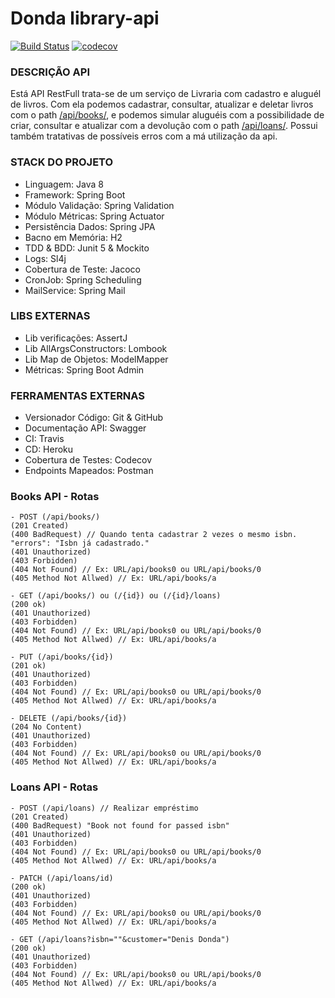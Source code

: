 # Donda library-api
[![Build Status](https://app.travis-ci.com/denis-donda/library-api.svg?branch=master)](https://app.travis-ci.com/denis-donda/library-api) [![codecov](https://codecov.io/gh/denis-donda/library-api/branch/master/graph/badge.svg?token=F0N8PE3EQ2)](https://codecov.io/gh/denis-donda/library-api)



### DESCRIÇÃO API

Está API RestFull trata-se de um serviço de Livraria com cadastro e aluguél de livros. Com ela podemos cadastrar, consultar, atualizar e deletar livros com o path [/api/books/](https://dondalibraries-api.herokuapp.com/api/books/), e podemos simular aluguéis com a possibilidade de criar, consultar e atualizar com a devolução com o path [/api/loans/](https://dondalibraries-api.herokuapp.com/api/loans/). Possui também tratativas de possíveis erros com a má utilização da api.



### STACK DO PROJETO
- Linguagem: Java 8
- Framework: Spring Boot
- Módulo Validação: Spring Validation
- Módulo Métricas: Spring Actuator
- Persistência Dados: Spring JPA
- Bacno em Memória: H2
- TDD & BDD: Junit 5 & Mockito
- Logs: Sl4j
- Cobertura de Teste: Jacoco
- CronJob: Spring Scheduling
- MailService: Spring Mail

### LIBS EXTERNAS
- Lib verificações: AssertJ
- Lib AllArgsConstructors: Lombook
- Lib Map de Objetos: ModelMapper
- Métricas: Spring Boot Admin

### FERRAMENTAS EXTERNAS
- Versionador Código: Git & GitHub
- Documentação API: Swagger
- CI: Travis
- CD: Heroku
- Cobertura de Testes: Codecov
- Endpoints Mapeados: Postman



### Books API - Rotas

```
- POST (/api/books/) 
(201 Created)
(400 BadRequest) // Quando tenta cadastrar 2 vezes o mesmo isbn. "errors": "Isbn já cadastrado."
(401 Unauthorized)
(403 Forbidden)
(404 Not Found) // Ex: URL/api/books0 ou URL/api/books/0
(405 Method Not Allwed) // Ex: URL/api/books/a
```

```
- GET (/api/books/) ou (/{id}) ou (/{id}/loans)
(200 ok)
(401 Unauthorized)
(403 Forbidden)
(404 Not Found) // Ex: URL/api/books0 ou URL/api/books/0
(405 Method Not Allwed) // Ex: URL/api/books/a
```

```
- PUT (/api/books/{id})
(201 ok)
(401 Unauthorized)
(403 Forbidden)
(404 Not Found) // Ex: URL/api/books0 ou URL/api/books/0
(405 Method Not Allwed) // Ex: URL/api/books/a
```

```
- DELETE (/api/books/{id})
(204 No Content)
(401 Unauthorized)
(403 Forbidden)
(404 Not Found) // Ex: URL/api/books0 ou URL/api/books/0
(405 Method Not Allwed) // Ex: URL/api/books/a
```



### Loans API - Rotas

```
- POST (/api/loans) // Realizar empréstimo
(201 Created)
(400 BadRequest) "Book not found for passed isbn"
(401 Unauthorized)
(403 Forbidden)
(404 Not Found) // Ex: URL/api/books0 ou URL/api/books/0
(405 Method Not Allwed) // Ex: URL/api/books/a
```

```
- PATCH (/api/loans/id)
(200 ok)
(401 Unauthorized)
(403 Forbidden)
(404 Not Found) // Ex: URL/api/books0 ou URL/api/books/0
(405 Method Not Allwed) // Ex: URL/api/books/a
```

```
- GET (/api/loans?isbn=""&customer="Denis Donda")
(200 ok)
(401 Unauthorized)
(403 Forbidden)
(404 Not Found) // Ex: URL/api/books0 ou URL/api/books/0
(405 Method Not Allwed) // Ex: URL/api/books/a
```
